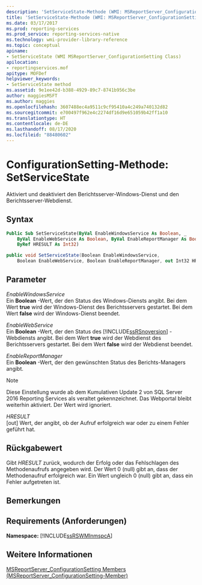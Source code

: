 ```yaml
---
description: 'SetServiceState-Methode (WMI: MSReportServer_ConfigurationSetting)'
title: 'SetServiceState-Methode (WMI: MSReportServer_ConfigurationSetting) | Microsoft-Dokumentation'
ms.date: 03/17/2017
ms.prod: reporting-services
ms.prod_service: reporting-services-native
ms.technology: wmi-provider-library-reference
ms.topic: conceptual
apiname:
- SetServiceState (WMI MSReportServer_ConfigurationSetting Class)
apilocation:
- reportingservices.mof
apitype: MOFDef
helpviewer_keywords:
- SetServiceState method
ms.assetid: 9e1ee42d-b388-4929-89c7-8741b956c3be
author: maggiesMSFT
ms.author: maggies
ms.openlocfilehash: 3607488ec4a9511c9cf95410a4c249a740132d82
ms.sourcegitcommit: e700497f962e4c2274df16d9e651059b42ff1a10
ms.translationtype: HT
ms.contentlocale: de-DE
ms.lasthandoff: 08/17/2020
ms.locfileid: "88480602"
---
```

# <a name="configurationsetting-method---setservicestate"></a>ConfigurationSetting-Methode: SetServiceState
  Aktiviert und deaktiviert den Berichtsserver-Windows-Dienst und den Berichtsserver-Webdienst.  
  
## <a name="syntax"></a>Syntax  
  
```vb  
Public Sub SetServiceState(ByVal EnableWindowsService As Boolean, _  
    ByVal EnableWebService As Boolean, ByVal EnableReportManager As Boolean, _  
    ByRef HRESULT As Int32)  
```  
  
```csharp  
public void SetServiceState(Boolean EnableWindowsService,  
    Boolean EnableWebService, Boolean EnableReportManager, out Int32 HRESULT);  
```  
  
## <a name="parameters"></a>Parameter  
 *EnableWindowsService*  
 Ein **Boolean** -Wert, der den Status des Windows-Diensts angibt. Bei dem Wert **true** wird der Windows-Dienst des Berichtsservers gestartet. Bei dem Wert **false** wird der Windows-Dienst beendet.  
  
 *EnableWebService*  
 Ein **Boolean** -Wert, der den Status des [!INCLUDE[ssRSnoversion](../../includes/ssrsnoversion-md.md)] -Webdiensts angibt. Bei dem Wert **true** wird der Webdienst des Berichtsservers gestartet. Bei dem Wert **false** wird der Webdienst beendet.  
  
 *EnableReportManager*  
 Ein **Boolean** -Wert, der den gewünschten Status des Berichts-Managers angibt.
 
 > [!NOTE] 
 > Diese Einstellung wurde ab dem Kumulativen Update 2 von SQL Server 2016 Reporting Services als veraltet gekennzeichnet. Das Webportal bleibt weiterhin aktiviert. Der Wert wird ignoriert.
  
 *HRESULT*  
 [out] Wert, der angibt, ob der Aufruf erfolgreich war oder zu einem Fehler geführt hat.  
  
## <a name="return-value"></a>Rückgabewert  
 Gibt *HRESULT* zurück, wodurch der Erfolg oder das Fehlschlagen des Methodenaufrufs angegeben wird. Der Wert 0 (null) gibt an, dass der Methodenaufruf erfolgreich war. Ein Wert ungleich 0 (null) gibt an, dass ein Fehler aufgetreten ist.  
  
## <a name="remarks"></a>Bemerkungen  
  
## <a name="requirements"></a>Requirements (Anforderungen)  
 **Namespace:** [!INCLUDE[ssRSWMInmspcA](../../includes/ssrswminmspca-md.md)]  
  
## <a name="see-also"></a>Weitere Informationen  
 [MSReportServer_ConfigurationSetting Members (MSReportServer_ConfigurationSetting-Member)](../../reporting-services/wmi-provider-library-reference/msreportserver-configurationsetting-members.md)  
  
  
